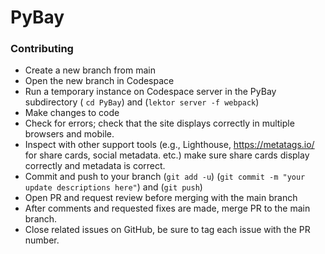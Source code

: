 # PyBay

### Contributing

 - Create a new branch from main
 - Open the new branch in Codespace
 - Run a temporary instance on Codespace server in the PyBay subdirectory ( `cd PyBay`) and (`lektor server -f webpack`)
 - Make changes to code
 - Check for errors; check that the site displays correctly in multiple browsers and mobile.
 - Inspect with other support tools (e.g., Lighthouse, https://metatags.io/ for share cards, social metadata. etc.) make sure share cards display correctly and metadata is correct.
 - Commit and push to your branch (`git add -u`) (`git commit -m "your update descriptions here"`) and (`git push`)
 - Open PR and request review before merging with the main branch
 - After comments and requested fixes are made, merge PR to the main branch.
 - Close related issues on GitHub, be sure to tag each issue with the PR number.
